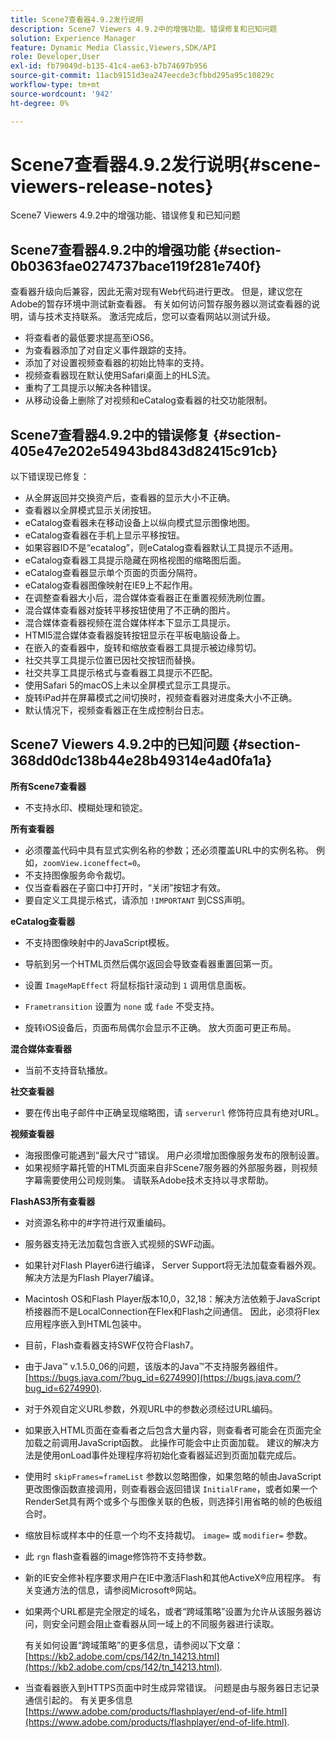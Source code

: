 ```yaml
---
title: Scene7查看器4.9.2发行说明
description: Scene7 Viewers 4.9.2中的增强功能、错误修复和已知问题
solution: Experience Manager
feature: Dynamic Media Classic,Viewers,SDK/API
role: Developer,User
exl-id: fb79049d-b135-41c4-ae63-b7b74697b956
source-git-commit: 11acb9151d3ea247eecde3cfbbd295a95c10829c
workflow-type: tm+mt
source-wordcount: '942'
ht-degree: 0%

---
```


# Scene7查看器4.9.2发行说明{#scene-viewers-release-notes}

Scene7 Viewers 4.9.2中的增强功能、错误修复和已知问题

## Scene7查看器4.9.2中的增强功能 {#section-0b0363fae0274737bace119f281e740f}

查看器升级向后兼容，因此无需对现有Web代码进行更改。 但是，建议您在Adobe的暂存环境中测试新查看器。 有关如何访问暂存服务器以测试查看器的说明，请与技术支持联系。 激活完成后，您可以查看网站以测试升级。

* 将查看者的最低要求提高至iOS6。
* 为查看器添加了对自定义事件跟踪的支持。
* 添加了对设置视频查看器的初始比特率的支持。
* 视频查看器现在默认使用Safari桌面上的HLS流。
* 重构了工具提示以解决各种错误。
* 从移动设备上删除了对视频和eCatalog查看器的社交功能限制。

## Scene7查看器4.9.2中的错误修复 {#section-405e47e202e54943bd843d82415c91cb}

以下错误现已修复：

* 从全屏返回并交换资产后，查看器的显示大小不正确。
* 查看器以全屏模式显示关闭按钮。
* eCatalog查看器未在移动设备上以纵向模式显示图像地图。
* eCatalog查看器在手机上显示平移按钮。
* 如果容器ID不是“ecatalog”，则eCatalog查看器默认工具提示不适用。
* eCatalog查看器工具提示隐藏在网格视图的缩略图后面。
* eCatalog查看器显示单个页面的页面分隔符。
* eCatalog查看器图像映射在IE9上不起作用。
* 在调整查看器大小后，混合媒体查看器正在重置视频洗刷位置。
* 混合媒体查看器对旋转平移按钮使用了不正确的图片。
* 混合媒体查看器视频在混合媒体样本下显示工具提示。
* HTMl5混合媒体查看器旋转按钮显示在平板电脑设备上。
* 在嵌入的查看器中，旋转和缩放查看器工具提示被边缘剪切。
* 社交共享工具提示位置已因社交按钮而替换。
* 社交共享工具提示格式与查看器工具提示不匹配。
* 使用Safari 5的macOS上未以全屏模式显示工具提示。
* 旋转iPad并在屏幕模式之间切换时，视频查看器对进度条大小不正确。
* 默认情况下，视频查看器正在生成控制台日志。

## Scene7 Viewers 4.9.2中的已知问题 {#section-368dd0dc138b44e28b49314e4ad0fa1a}

**所有Scene7查看器**

* 不支持水印、模糊处理和锁定。

**所有查看器**

* 必须覆盖代码中具有显式实例名称的参数；还必须覆盖URL中的实例名称。 例如，`zoomView.iconeffect=0`。
* 不支持图像服务命令裁切。
* 仅当查看器在子窗口中打开时，“关闭”按钮才有效。
* 要自定义工具提示格式，请添加 `!IMPORTANT` 到CSS声明。

**eCatalog查看器**

* 不支持图像映射中的JavaScript模板。
* 导航到另一个HTML页然后偶尔返回会导致查看器重置回第一页。
* 设置 `ImageMapEffect` 将鼠标指针滚动到 `1` 调用信息面板。

* `Frametransition` 设置为 `none` 或 `fade` 不受支持。

* 旋转iOS设备后，页面布局偶尔会显示不正确。 放大页面可更正布局。

**混合媒体查看器**

* 当前不支持音轨播放。

**社交查看器**

* 要在传出电子邮件中正确呈现缩略图，请 `serverurl` 修饰符应具有绝对URL。

**视频查看器**

* 海报图像可能遇到“最大尺寸”错误。 用户必须增加图像服务发布的限制设置。
* 如果视频字幕托管的HTML页面来自非Scene7服务器的外部服务器，则视频字幕需要使用公司规则集。 请联系Adobe技术支持以寻求帮助。

**FlashAS3所有查看器**

* 对资源名称中的#字符进行双重编码。
* 服务器支持无法加载包含嵌入式视频的SWF动画。
* 如果针对Flash Player6进行编译， Server Support将无法加载查看器外观。 解决方法是为Flash Player7编译。
* Macintosh OS和Flash Player版本10,0，32,18：解决方法依赖于JavaScript桥接器而不是LocalConnection在Flex和Flash之间通信。 因此，必须将Flex应用程序嵌入到HTML包装中。
* 目前，Flash查看器支持SWF仅符合Flash7。
* 由于Java™ v.1.5.0_06的问题，该版本的Java™不支持服务器组件。 [https://bugs.java.com/?bug_id=6274990](https://bugs.java.com/?bug_id=6274990).
* 对于外观自定义URL参数，外观URL中的参数必须经过URL编码。
* 如果嵌入HTML页面在查看者之后包含大量内容，则查看者可能会在页面完全加载之前调用JavaScript函数。 此操作可能会中止页面加载。 建议的解决方法是使用onLoad事件处理程序将初始化查看器延迟到页面加载完成后。
* 使用时 `skipFrames=frameList` 参数以忽略图像，如果忽略的帧由JavaScript更改图像函数直接调用，则查看器会返回错误 `InitialFrame`，或者如果一个RenderSet具有两个或多个与图像关联的色板，则选择引用省略的帧的色板组合时。

* 缩放目标或样本中的任意一个均不支持裁切。 `image=` 或 `modifier=` 参数。

* 此 `rgn` flash查看器的image修饰符不支持参数。
* 新的IE安全修补程序要求用户在IE中激活Flash和其他ActiveX®应用程序。 有关变通方法的信息，请参阅Microsoft®网站。
* 如果两个URL都是完全限定的域名，或者“跨域策略”设置为允许从该服务器访问，则安全问题会阻止查看器从同一域上的不同服务器进行读取。


   有关如何设置“跨域策略”的更多信息，请参阅以下文章： [https://kb2.adobe.com/cps/142/tn_14213.html](https://kb2.adobe.com/cps/142/tn_14213.html).

* 当查看器嵌入到HTTPS页面中时生成异常错误。 问题是由与服务器日志记录通信引起的。 有关更多信息 [https://www.adobe.com/products/flashplayer/end-of-life.html](https://www.adobe.com/products/flashplayer/end-of-life.html).
